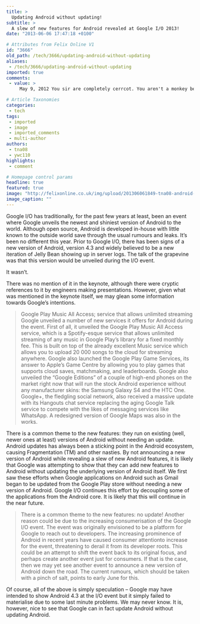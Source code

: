 ```yaml
---
title: >
  Updating Android without updating!
subtitle: >
  A slew of new features for Android revealed at Google I/O 2013!
date: "2013-06-06 17:47:18 +0100"

# Attributes from Felix Online V1
id: "3666"
old_path: /tech/3666/updating-android-without-updating
aliases:
 - /tech/3666/updating-android-without-updating
imported: true
comments:
 - value: >
     May 9, 2012 You sir are completely cerrcot. You aren't a monkey being told when to dance and in what style. You do whatever make you feel good and feel accomplished when you finish editing a video. Many people don't realize just how hard just giving news it' as many commenters have never tried a youtube video for themselves. Thats totally fine but the key for any vid is for the host to be comfortable and do his or her own thing. Dave keep it up, i think your getting better every week. Peace bud.,salam mamnonam mano <a href="http://gvomllznvmw.com">raimhnaei</a> konid dar morede saptename googel+ onja az man keshvare mahale zendegi mikhad man nemidonam chi bezanam akhe irano ghabol nemikone badesh ye shomare mikhad hala bahar badbakhtiii man keshvare eragh baye shomareye jalii zadam safhaye badesh taze kod mikhad nemidonam chikar konam pak gijam kardelotfan rahnemaim konidmamnon

# Article Taxonomies
categories:
 - tech
tags:
 - imported
 - image
 - imported_comments
 - multi-author
authors:
 - tna08
 - ywc110
highlights:
 - comment

# Homepage control params
headline: true
featured: true
image: "http://felixonline.co.uk/img/upload/201306061849-tna08-android-jelly-bean.jpg"
image_caption: ""
---
```


Google I/O has traditionally, for the past few years at least, been an event where Google unveils the newest and shiniest version of Android to the world. Although open source, Android is developed in-house with little known to the outside world save through the usual rumours and leaks. It’s been no different this year. Prior to Google I/O, there has been signs of a new version of Android, version 4.3 and widely believed to be a new iteration of Jelly Bean showing up in server logs. The talk of the grapevine was that this version would be unveiled during the I/O event.

It wasn’t.

There was no mention of it in the keynote, although there were cryptic references to it by engineers making presentations. However, given what was mentioned in the keynote itself, we may glean some information towards Google’s intentions.
> Google Play Music All Access; service that allows unlimited streaming
Google unveiled a number of new services it offers for Android during the event. First of all, it unveiled the Google Play Music All Access service, which is a Spotify-esque service that allows unlimited streaming of any music in Google Play’s library for a fixed monthly fee. This is built on top of the already excellent Music service which allows you to upload 20 000 songs to the cloud for streaming anywhere. Google also launched the Google Play Game Services, its answer to Apple’s Game Centre by allowing you to play games that supports cloud saves, matchmaking, and leaderboards. Google also unveiled the “Google Editions” of a couple of high-end phones on the market right now that will run the stock Android experience without any manufacturer skins: the Samsung Galaxy S4 and the HTC One. Google+, the fledgling social network, also received a massive update with its Hangouts chat service replacing the aging Google Talk service to compete with the likes of messaging services like WhatsApp. A redesigned version of Google Maps was also in the works.

There is a common theme to the new features: they run on existing (well, newer ones at least) versions of Android without needing an update. Android updates has always been a sticking point in the Android ecosystem, causing Fragmentation (TM) and other nasties. By not announcing a new version of Android while revealing a slew of new Android features, it is likely that Google was attempting to show that they can add new features to Android without updating the underlying version of Android itself. We first saw these efforts when Google applications on Android such as Gmail began to be updated from the Google Play store without needing a new version of Android. Google I/O continues this effort by decoupling some of the applications from the Android core. It is likely that this will continue in the near future.
> There is a common theme to the new features: no update!
Another reason could be due to the increasing consumerisation of the Google I/O event. The event was originally envisioned to be a platform for Google to reach out to developers. The increasing prominence of Android in recent years have caused consumer attentionto increase for the event, threatening to derail it from its developer roots. This could be an attempt to shift the event back to its original focus, and perhaps create another event just for consumers. If that is the case, then we may yet see another event to announce a new version of Android down the road. The current rumours, which should be taken with a pinch of salt, points to early June for this.

Of course, all of the above is simply speculation – Google may have intended to show Android 4.3 at the I/O event but it simply failed to materialise due to some last minute problems. We may never know. It is, however, nice to see that Google can in fact update Android without updating Android.
